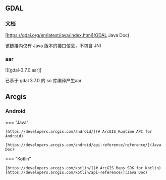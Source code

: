 
## GDAL

### 文档

[https://gdal.org/en/latest/java/index.html](GDAL Java Doc)

该链接内仅有 Java 版本的接口信息，不包含 JNI

### aar

![[gdal-3.7.0.aar]]

已基于 gdal 3.7.0 的 so 库编译产生aar


## Arcgis

### Android

=== "Java"
	
	[https://developers.arcgis.com/android/](# ArcGIS Runtime API for Android)
	
	[https://developers.arcgis.com/android/api-reference/reference/](Java Doc)

=== "Kotlin"

	[https://developers.arcgis.com/kotlin/](# ArcGIS Maps SDK for Kotlin)
	[https://developers.arcgis.com/kotlin/api-reference/](Java Doc)

